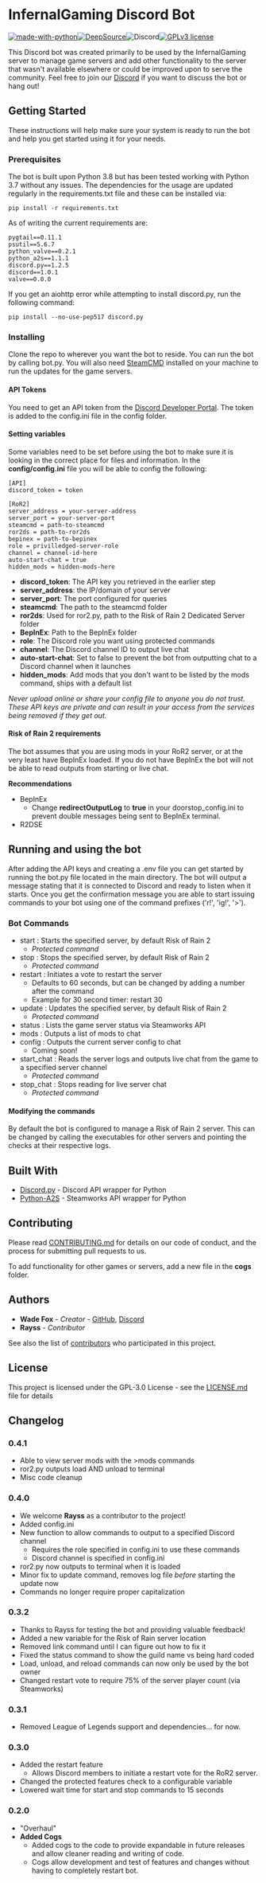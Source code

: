 # InfernalGaming Discord Bot

[![made-with-python](https://img.shields.io/badge/Made%20with-Python-1f425f.svg)](https://www.python.org/)[![DeepSource](https://static.deepsource.io/deepsource-badge-light-mini.svg)](https://deepsource.io/gh/InfernalPlacebo/ig-bot/?ref=repository-badge)![Discord](https://img.shields.io/discord/509196313431375874)[![GPLv3 license](https://img.shields.io/badge/License-GPLv3-blue.svg)](https://github.com/InfernalPlacebo/ig-bot/blob/master/LICENSE)

This Discord bot was created primarily to be used by the InfernalGaming server to manage game servers and add other functionality to the server that wasn't available elsewhere or could be improved upon to serve the community. Feel free to join our [Discord](https://discord.gg/YewZwpc) if you want to discuss the bot or hang out!

## Getting Started

These instructions will help make sure your system is ready to run the bot and help you get started using it for your needs.

### Prerequisites

The bot is built upon Python 3.8 but has been tested working with Python 3.7 without any issues. The dependencies for the usage are updated regularly in the requirements.txt file and these can be installed via:

```
pip install -r requirements.txt
```

As of writing the current requirements are:

```
pygtail==0.11.1
psutil==5.6.7
python_valve==0.2.1
python_a2s==1.1.1
discord.py==1.2.5
discord==1.0.1
valve==0.0.0
```

If you get an aiohttp error while attempting to install discord.py, run the following command:

```
pip install --no-use-pep517 discord.py
```

### Installing

Clone the repo to wherever you want the bot to reside. You can run the bot by calling bot.py. You will also need [SteamCMD](https://developer.valvesoftware.com/wiki/SteamCMD) installed on your machine to run the updates for the game servers.

#### API Tokens
You need to get an API token from the [Discord Developer Portal](https://discordapp.com/developers/docs/intro). The token is added to the config.ini file in the config folder.

#### Setting variables
Some variables need to be set before using the bot to make sure it is looking in the correct place for files and information. In the **config/config.ini** file you will be able to config the following:

```
[API]
discord_token = token

[RoR2]
server_address = your-server-address
server_port = your-server-port
steamcmd = path-to-steamcmd
ror2ds = path-to-ror2ds
bepinex = path-to-bepinex
role = privilledged-server-role
channel = channel-id-here
auto-start-chat = true
hidden_mods = hidden-mods-here
```

* **discord_token**: The API key you retrieved in the earlier step
* **server_address**: the IP/domain of your server
* **server_port**: The port configured for queries
* **steamcmd**: The path to the steamcmd folder
* **ror2ds**: Used for ror2.py, path to the Risk of Rain 2 Dedicated Server folder
* **BepInEx**: Path to the BepInEx folder
* **role**: The Discord role you want using protected commands
* **channel**: The Discord channel ID to output live chat
* **auto-start-chat**: Set to false to prevent the bot from outputting chat to a Discord channel when it launches
* **hidden_mods**: Add mods that you don't want to be listed by the mods command, ships with a default list

*Never upload online or share your config file to anyone you do not trust. These API keys are private and can result in your access from the services being removed if they get out.*

#### Risk of Rain 2 requirements

The bot assumes that you are using mods in your RoR2 server, or at the very least have BepInEx loaded. If you do not have BepInEx the bot will not be able to read outputs from starting or live chat.

**Recommendations**
* BepInEx
  * Change **redirectOutputLog** to **true** in your doorstop_config.ini to prevent double messages being sent to BepInEx terminal.
* R2DSE

## Running and using the bot

After adding the API keys and creating a .env file you can get started by running the bot.py file located in the main directory. The bot will output a message stating that it is connected to Discord and ready to listen when it starts. Once you get the confirmation message you are able to start issuing commands to your bot using one of the command prefixes ('r!', 'ig!', '>').

### Bot Commands

* start : Starts the specified server, by default Risk of Rain 2
  * *Protected command*
* stop : Stops the specified server, by default Risk of Rain 2
  * *Protected command*
* restart : Initiates a vote to restart the server
  * Defaults to 60 seconds, but can be changed by adding a number after the command
  * Example for 30 second timer: restart 30
* update : Updates the specified server, by default Risk of Rain 2
  * *Protected command*
* status : Lists the game server status via Steamworks API
* mods : Outputs a list of mods to chat
* config : Outputs the current server config to chat
  * Coming soon!
* start_chat : Reads the server logs and outputs live chat from the game to a specified server channel
  * *Protected command*
* stop_chat : Stops reading for live server chat
  * *Protected command*

#### Modifying the commands

By default the bot is configured to manage a Risk of Rain 2 server. This can be changed by calling the executables for other servers and pointing the checks at their respective logs.

## Built With

* [Discord.py](https://github.com/Rapptz/discord.py) - Discord API wrapper for Python
* [Python-A2S](https://github.com/Yepoleb/python-a2s) - Steamworks API wrapper for Python

## Contributing

Please read [CONTRIBUTING.md](https://github.com/InfernalPlacebo/ig-bot) for details on our code of conduct, and the process for submitting pull requests to us.

To add functionality for other games or servers, add a new file in the **cogs** folder.

## Authors

* **Wade Fox** - *Creator* - [GitHub](https://github.com/InfernalPlacebo), [Discord](discord.infernal.wtf)
* **Rayss** - *Contributor*

See also the list of [contributors](https://github.com/InfernalPlacebo/ig-bot/graphs/contributors) who participated in this project.

## License

This project is licensed under the GPL-3.0 License - see the [LICENSE.md](LICENSE.md) file for details

## Changelog

### 0.4.1
* Able to view server mods with the >mods commands
* ror2.py outputs load AND unload to terminal
* Misc code cleanup

### 0.4.0
* We welcome **Rayss** as a contributor to the project!
* Added config.ini
* New function to allow commands to output to a specified Discord channel
  * Requires the role specified in config.ini to use these commands
  * Discord channel is specified in config.ini
* ror2.py now outputs to terminal when it is loaded
* Minor fix to update command, removes log file *before* starting the update now
* Commands no longer require proper capitalization


### 0.3.2
* Thanks to Rayss for testing the bot and providing valuable feedback!
* Added a new variable for the Risk of Rain server location
* Removed link command until I can figure out how to fix it
* Fixed the status command to show the guild name vs being hard coded
* Load, unload, and reload commands can now only be used by the bot owner
* Changed restart vote to require 75% of the server player count (via Steamworks)

### 0.3.1
* Removed League of Legends support and dependencies... for now.

### 0.3.0
* Added the restart feature
  * Allows Discord members to initiate a restart vote for the RoR2 server.
* Changed the protected features check to a configurable variable
* Lowered wait time for start and stop commands to 15 seconds

### 0.2.0
* "Overhaul"
* **Added Cogs**
  * Added cogs to the code to provide expandable in future releases and allow cleaner reading and writing of code.
  * Cogs allow development and test of features and changes without having to completely restart bot.
